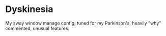 # Dyskinesia
My sway window manage config, tuned for my Parkinson's, heavily "why" commented, unusual features.

